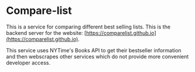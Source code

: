 # Compare-list

This is a service for comparing different best selling lists. This is the backend server for the website: [https://comparelist.github.io](https://comparelist.github.io).

This service uses NYTime's Books API to get their bestseller information and then webscrapes other services which do not provide more convenient developer access.
